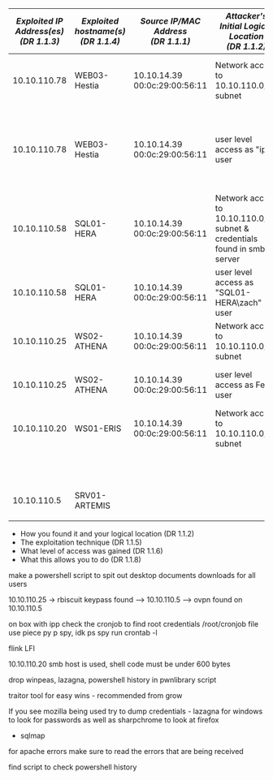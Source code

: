 | *Exploited IP Address(es)<br>(DR 1.1.3)* | *Exploited<br>hostname(s)<br>(DR 1.1.4)* | *Source IP/MAC Address<br>(DR 1.1.1)* | *Attacker's Initial Logical Location<br>(DR 1.1.2)*                       | *Vulnerability Description/Exploitation Technique<br>(DR 1.1.5)*                                                                                                                                                                                                                                                                                                                                                                                                                                                                           | *Level of Access Obtained<br>(DR 1.1.6)*    | *Technical Impact<br>(DR 1.1.8)*  | *Mission Impact* | *Page of tester OneNote<br>(DR 1.1.7)*                           | *Which<br>Test Phase* | Flag *Notes*                                                                                                              |
| ---------------------------------------- | ---------------------------------------- | ------------------------------------- | ------------------------------------------------------------------------- | ------------------------------------------------------------------------------------------------------------------------------------------------------------------------------------------------------------------------------------------------------------------------------------------------------------------------------------------------------------------------------------------------------------------------------------------------------------------------------------------------------------------------------------------ | ------------------------------------------- | --------------------------------- | ---------------- | ---------------------------------------------------------------- | --------------------- | ------------------------------------------------------------------------------------------------------------------------- |
| 10.10.110.78                             | WEB03-Hestia                             | 10.10.14.39  00:0c:29:00:56:11        | Network access to 10.10.110.0/24 subnet                                   | **exploit/multi/http/apache_flink_jar_upload_exec:**                                                                                                                                      *This module uses job functionality in Apache Flink dashboard web interface to upload and execute a JAR file, leading to remote execution of arbitrary Java code as the web server user.*                                                                                                                                                        | user level access as "ipp" user             |                                   |                  | [[1. Apache Flink Dashboard Discovery (Initial Access Finding)]] | CVPA                  | [[flag]]                                                                                                                  |
| 10.10.110.78                             | WEB03-Hestia                             | 10.10.14.39         00:0c:29:00:56:11 | user level access as "ipp" user                                           | **linux/local/glibc_tunables_priv_esc:**                                                                                                                                                            *A buffer overflow was exists in the GNU C Library's dynamic loader ld.so while processing the GLIBC_TUNABLES environment variable. This issue allows an local attacker to use maliciously crafted GLIBC_TUNABLES environment variables when launching binaries with SUID permission to execute code in the context of the root user.* | "root" user                                 |                                   |                  | [[1. linux local glibc_tunables_priv_esc (success)]]             | CVPA                  | [[flag.txt]] |
| 10.10.110.58                             | SQL01-HERA                               | 10.10.14.39         00:0c:29:00:56:11 | Network access to 10.10.110.0/24 subnet & credentials found in smb server | **exploit(windows/mssql/mssql_payload):**                                                                                                                                            *This module executes an arbitrary payload on a Microsoft SQL Server by using the "xp_cmdshell" stored procedure.*                                                                                                                                                                                                                                    | user level access as "SQL01-HERA\zach" user |                                   |                  | [[2. Initial Access windows mssql mssql_payload (finding)]]      | CVPA                  | [[2.5 XP...not just an OS flag]]                                                                                          |
| 10.10.110.58                             | SQL01-HERA                               | 10.10.14.39         00:0c:29:00:56:11 | user level access as "SQL01-HERA\zach" user                               | **Named Pipe Impersonation (Print Spooler Variant)**                                                                                                                           *This technique opens a named pipe on the target and triggers a connection to it via the MS-RPRN RPC Interface, specifically by calling RpcRemoteFindFirstPrinterChangeNotification.*                                                                                                                                                                       | NT AUTHORITY\SYSTEM                         |                                   |                  | [[3. GetSystem privesc (finding)]]                               | CVPA                  | [[3.5 Thou shalt not go hungry flag]]                                                                                     |
| 10.10.110.25                             | WS02-ATHENA                              | 10.10.14.39         00:0c:29:00:56:11 | Network access to 10.10.110.0/24 subnet                                   | **Unsecure SMB Server**                                                                                                                                                             Able to login to SMB server with 'Test' user and pull wp-config.php.bak file which contains the credentials                                                                                                                                                                                                                                            | Read access to SMB Server                   | user level access as "Ferus" user |                  | [[2. smbclient (found creds)]] [[5. evilwinrm login]]            | CVPA                  | [[6. Sharing is caring (flag 1)]]                                                                                         |
| 10.10.110.25                             | WS02-ATHENA                              | 10.10.14.39         00:0c:29:00:56:11 | user level access as Ferus user                                           | **Plain Text Credentials**                                                                                                                                Found plaintext credentials in history of the ferus user that consisted of the Administrator credentials                                                                 keypass database on desktop of someones user                                                                                                                                                            |                                             | Administrator Level Access        |                  | [[7. winpeas location of user history]]                          | CVPA                  | [[8. It repeats itself (flag 2)]]                                                                                         |
| 10.10.110.20                             | WS01-ERIS                                | 10.10.14.39         00:0c:29:00:56:11 | Network access to 10.10.110.0/24 subnet                                   | **Anonymous FTP**                                                                                                                                        The FTP server allows for anonymous login                                                                                            *ftp anonymous@ip_Address*                                                                                                                                                                                                                   | Read Access to FTP                          | Credentials for "test" user       |                  | [[1. Anonymous FTP (finding)]]                                   | CVPA                  | TBD                                                                                                                       |
|                                          |                                          |                                       |                                                                           | **Plain text credentials for Ferus**                                                                                                                                                                                                                                                                                                                                                                                                                                                                                                       | none                                        | user level access as "ferus"      |                  |                                                                  |                       |                                                                                                                           |
| 10.10.110.5                              | SRV01-ARTEMIS                            |                                       |                                                                           | **Credential re-use**                                                                                                                                       Compromising one acount resulted in access across another account.                                                                                                                             rbiscuit and rbiscuit_adm sprayed                                                                                                                                               |                                             |                                   |                  |                                                                  |                       |                                                                                                                           |
|                                          |                                          |                                       |                                                                           |                                                                                                                                                                                                                                                                                                                                                                                                                                                                                                                                            |                                             |                                   |                  |                                                                  |                       |                                                                                                                           |







- How you found it and your logical location (DR 1.1.2)
- The exploitation technique (DR 1.1.5)
- What level of access was gained (DR 1.1.6)
- What this allows you to do (DR 1.1.8)


make a powershell script to spit out desktop documents downloads for all users



10.10.110.25
-> rbiscuit keypass found
--> 10.10.110.5
--> ovpn found on 10.10.110.5



on box with ipp check the cronjob to find root credentials
/root/cronjob file use piece py  p spy, idk  ps spy
run crontab -l


flink LFI


10.10.110.20 smb host is used, shell code must be under 600 bytes



drop winpeas, lazagna, powershell history in pwnlibrary script


traitor tool for easy wins - recommended from grow 


If you see mozilla being used try to dump credentials - lazagna for windows to look for passwords as well as sharpchrome to look at firefox

- sqlmap



for apache errors make sure to read the errors that are being received 



find script to check powershell history 